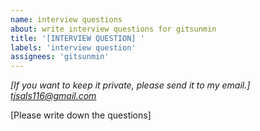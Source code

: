 ```yaml
---
name: interview questions
about: write interview questions for gitsunmin
title: '[INTERVIEW QUESTION] '
labels: 'interview question'
assignees: 'gitsunmin'
---
```


*[If you want to keep it private, please send it to my email.]*
*[tjsals116@gmail.com](tjsals116@gmail.com)*

[Please write down the questions]

